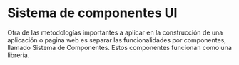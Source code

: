 # Sistema de componentes UI

Otra de las metodologías importantes a aplicar en la construcción de una aplicación o pagina web es separar las funcionalidades por componentes, llamado Sistema de Componentes. Estos componentes funcionan como una librería.